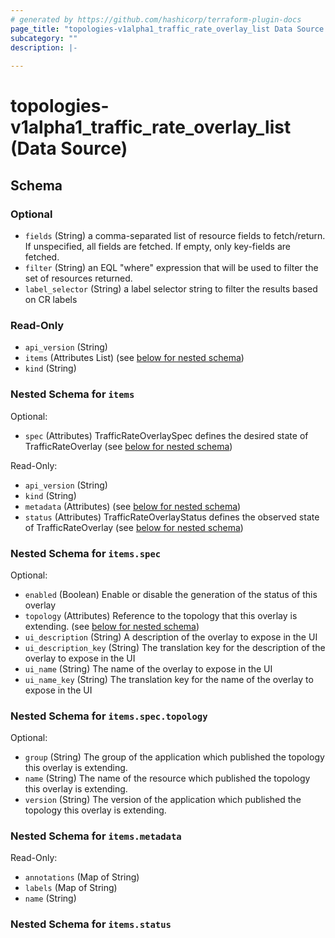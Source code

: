 ```yaml
---
# generated by https://github.com/hashicorp/terraform-plugin-docs
page_title: "topologies-v1alpha1_traffic_rate_overlay_list Data Source - topologies-v1alpha1"
subcategory: ""
description: |-
  
---
```


# topologies-v1alpha1_traffic_rate_overlay_list (Data Source)





<!-- schema generated by tfplugindocs -->
## Schema

### Optional

- `fields` (String) a comma-separated list of resource fields to fetch/return.  If unspecified, all fields are fetched.  If empty, only key-fields are fetched.
- `filter` (String) an EQL "where" expression that will be used to filter the set of resources returned.
- `label_selector` (String) a label selector string to filter the results based on CR labels

### Read-Only

- `api_version` (String)
- `items` (Attributes List) (see [below for nested schema](#nestedatt--items))
- `kind` (String)

<a id="nestedatt--items"></a>
### Nested Schema for `items`

Optional:

- `spec` (Attributes) TrafficRateOverlaySpec defines the desired state of TrafficRateOverlay (see [below for nested schema](#nestedatt--items--spec))

Read-Only:

- `api_version` (String)
- `kind` (String)
- `metadata` (Attributes) (see [below for nested schema](#nestedatt--items--metadata))
- `status` (Attributes) TrafficRateOverlayStatus defines the observed state of TrafficRateOverlay (see [below for nested schema](#nestedatt--items--status))

<a id="nestedatt--items--spec"></a>
### Nested Schema for `items.spec`

Optional:

- `enabled` (Boolean) Enable or disable the generation of the status of this overlay
- `topology` (Attributes) Reference to the topology that this overlay is extending. (see [below for nested schema](#nestedatt--items--spec--topology))
- `ui_description` (String) A description of the overlay to expose in the UI
- `ui_description_key` (String) The translation key for the description of the overlay to expose in the UI
- `ui_name` (String) The name of the overlay to expose in the UI
- `ui_name_key` (String) The translation key for the name of the overlay to expose in the UI

<a id="nestedatt--items--spec--topology"></a>
### Nested Schema for `items.spec.topology`

Optional:

- `group` (String) The group of the application which published the topology this overlay is extending.
- `name` (String) The name of the resource which published the topology this overlay is extending.
- `version` (String) The version of the application which published the topology this overlay is extending.



<a id="nestedatt--items--metadata"></a>
### Nested Schema for `items.metadata`

Read-Only:

- `annotations` (Map of String)
- `labels` (Map of String)
- `name` (String)


<a id="nestedatt--items--status"></a>
### Nested Schema for `items.status`
